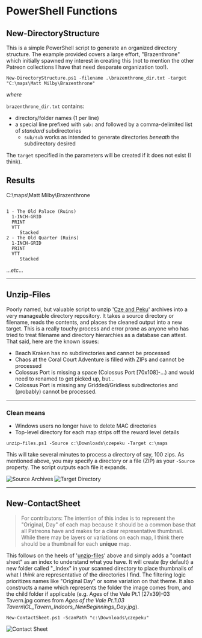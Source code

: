 # PowerShell Functions

## New-DirectoryStructure

This is a simple PowerShell script to generate an organized directory structure. The example provided covers a large effort, "Brazenthrone" which initially spawned my interest in creating this (not to mention the other Patreon collections I have that need desparate organization too!).

`New-DirectoryStructure.ps1 -filename .\brazenthrone_dir.txt -target "C:\maps\Matt Milby\Brazenthrone"`

_where_

`brazenthrone_dir.txt` contains:
- directory/folder names (1 per line)
- a special line prefixed with `sub:` and followed by a comma-delimited list of _standard_ subdirectories
    - `sub/sub` works as intended to generate directories _beneath_ the subdirectory desired

The `target` specified in the parameters will be created if it does not exist (I think).

## Results

C:\maps\Matt Milby\Brazenthrone

```

1 - The Old Palace (Ruins)
  1-INCH-GRID
  PRINT
  VTT
     Stacked
2 - The Old Quarter (Ruins)
  1-INCH-GRID
  PRINT
  VTT
     Stacked

```

..._etc_...

---

## Unzip-Files

Poorly named, but valuable script to unzip '[Cze and Peku](https://www.patreon.com/czepeku/posts?utm_medium=social&utm_source=github&utm_campaign=creatorshare)' archives into a very manageable directory repository. It takes a source directory or filename, reads the contents, and places the cleaned output into a new target. This is a really touchy process and error prone as anyone who has tried to treat filename and directory hierarchies as a database can attest. That said, here are the known issues:

- Beach Kraken has no subdirectories and cannot be processed
- Chaos at the Coral Court Adventure is filled with ZIPs and cannot be processed
- Colossus Port is missing a space (Colossus Port \[70x108\]-...) and would need to renamed to get picked up, but...
- Colossus Port is missing any Gridded/Gridless subdirectories and (probably) cannot be processed.

---

### Clean means

- Windows users no longer have to delete MAC directories
- Top-level directory for each map strips off the reward level details

`unzip-files.ps1 -Source c:\Downloads\czepeku -Target c:\maps`

This will take several minutes to process a directory of say, 100 zips. As mentioned above, you may specify a directory or a file (ZIP) as your `-Source` property. The script outputs each file it expands.

![Source Archives](https://showntell.z20.web.core.windows.net/images/src.png)
![Target Directory](https://showntell.z20.web.core.windows.net/images/tgt.png)

---

## New-ContactSheet

> For contributors: The intention of this index is to represent the "Original, Day" of each map because it should be a common base that all Patreons have and makes for a clear representative thumbnail. While there may be layers or variations on each map, I think there should be a thumbnail for each **unique** map.

This follows on the heels of '[unzip-files](https://github.com/gradinDotCom/pub_skrips/tree/master/Folder-Generator#unzip-files)' above and simply adds a "contact sheet" as an index to understand what you have. It will create (by default) a new folder called "\_Index" in your scanned directory to place thumbnails of what I *think* are representative of the directories I find. The filtering logic prioritizes names like "Original Day" or some variation on that theme. It also constructs a name which represents the folder the image comes from, and the child folder if applicable (e.g. Ages of the Vale Pt.1 [27x39]-03 Tavern.jpg comes from _Ages of the Vale Pt.1\03 Tavern\GL\_Tavern\_Indoors\_NewBeginnings\_Day.jpg_).

`New-ContactSheet.ps1 -ScanPath "c:\Downloads\czepeku"`

![Contact Sheet](https://showntell.z20.web.core.windows.net/images/sheet.png?)
